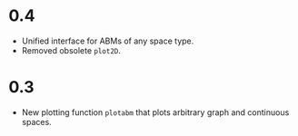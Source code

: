 # 0.4
* Unified interface for ABMs of any space type.
* Removed obsolete `plot2D`.

# 0.3
* New plotting function `plotabm` that plots arbitrary graph and continuous spaces.
